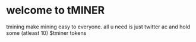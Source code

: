 # welcome to tMINER

tmining make mining easy to everyone.
all u need is just twitter ac and hold some (atleast 10) $tminer tokens 















